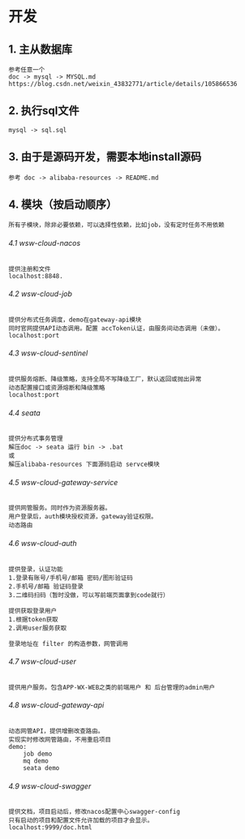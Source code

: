# 开发

## 1. 主从数据库
    参考任意一个
    doc -> mysql -> MYSQL.md
    https://blog.csdn.net/weixin_43832771/article/details/105866536
    
## 2. 执行sql文件
    mysql -> sql.sql

## 3. 由于是源码开发，需要本地install源码
    参考 doc -> alibaba-resources -> README.md
    
## 4. 模块（按启动顺序）
    所有子模块，除非必要依赖，可以选择性依赖，比如job，没有定时任务不用依赖

###### 4.1 wsw-cloud-nacos
    提供注册和文件
    localhost:8848.
    
###### 4.2 wsw-cloud-job
    提供分布式任务调度，demo在gateway-api模块
    同时官网提供API动态调用。配置 accToken认证，由服务间动态调用（未做）。
    localhost:port
    
###### 4.3 wsw-cloud-sentinel
    提供服务熔断、降级策略，支持全局不写降级工厂，默认返回或抛出异常
    动态配置接口或资源熔断和降级策略
    localhost:port
    
###### 4.4 seata
    提供分布式事务管理
    解压doc -> seata 运行 bin -> .bat
    或
    解压alibaba-resources 下面源码启动 servce模块

###### 4.5 wsw-cloud-gateway-service
    提供网管服务。同时作为资源服务器。
    用户登录后，auth模块授权资源，gateway验证权限。
    动态路由

###### 4.6 wsw-cloud-auth
    提供登录，认证功能
    1.登录有账号/手机号/邮箱 密码/图形验证码
    2.手机号/邮箱 验证码登录
    3.二维码扫码（暂时没做，可以写前端页面拿到code就行）
    
    提供获取登录用户
    1.根据token获取
    2.调用user服务获取
    
    登录地址在 filter 的构造参数，网管调用

###### 4.7 wsw-cloud-user
    提供用户服务。包含APP-WX-WEB之类的前端用户 和 后台管理的admin用户
    
###### 4.8 wsw-cloud-gateway-api
    动态网管API，提供增删改查路由。
    实现实时修改网管路由，不用重启项目
    demo:
        job demo
        mq demo
        seata demo
    
###### 4.9 wsw-cloud-swagger
    提供文档，项目启动后，修改nacos配置中心swagger-config
    只有启动的项目和配置文件允许加载的项目才会显示。
    localhost:9999/doc.html
    